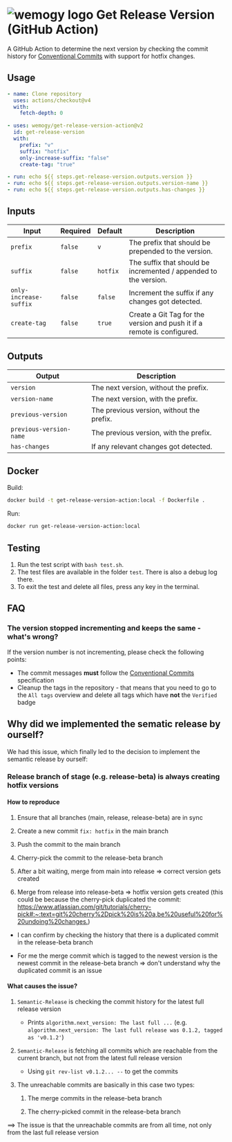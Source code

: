 # ![wemogy logo](https://wemogyimages.blob.core.windows.net/logos/wemogy-github-tiny.png) Get Release Version (GitHub Action)

A GitHub Action to determine the next version by checking the commit history
for [Conventional Commits](https://www.conventionalcommits.org/) with support for hotfix changes.

## Usage

```yaml
- name: Clone repository
  uses: actions/checkout@v4
  with:
    fetch-depth: 0

- uses: wemogy/get-release-version-action@v2
  id: get-release-version
  with:
    prefix: "v"
    suffix: "hotfix"
    only-increase-suffix: "false"
    create-tag: "true"

- run: echo ${{ steps.get-release-version.outputs.version }}
- run: echo ${{ steps.get-release-version.outputs.version-name }}
- run: echo ${{ steps.get-release-version.outputs.has-changes }}
```

## Inputs

| Input                  | Required | Default  | Description                                                             |
| ---------------------- | -------- | -------- | ----------------------------------------------------------------------- |
| `prefix`               | `false`  | `v`      | The prefix that should be prepended to the version.                     |
| `suffix`               | `false`  | `hotfix` | The suffix that should be incremented / appended to the version.        |
| `only-increase-suffix` | `false`  | `false`  | Increment the suffix if any changes got detected.                       |
| `create-tag`           | `false`  | `true`   | Create a Git Tag for the version and push it if a remote is configured. |

## Outputs

| Output                  | Description                               |
|-------------------------|-------------------------------------------|
| `version`               | The next version, without the prefix.     |
| `version-name`          | The next version, with the prefix.        |
| `previous-version`      | The previous version, without the prefix. |
| `previous-version-name` | The previous version, with the prefix.    |
| `has-changes`           | If any relevant changes got detected.     |

## Docker

Build:

```bash
docker build -t get-release-version-action:local -f Dockerfile .
```

Run:

```bash
docker run get-release-version-action:local
```

## Testing

1. Run the test script with `bash test.sh`.
2. The test files are available in the folder `test`. There is also a debug log there.
3. To exit the test and delete all files, press any key in the terminal.

## FAQ

### The version stopped incrementing and keeps the same - what's wrong?

If the version number is not incrementing, please check the following points:

- The commit messages **must** follow the [Conventional Commits](https://www.conventionalcommits.org/) specification
- Cleanup the tags in the repository - that means that you need to go to the `All tags` overview and delete all tags
  which have **not** the `Verified` badge

## Why did we implemented the sematic release by ourself?

We had this issue, which finally led to the decision to implement the semantic release by ourself:

### Release branch of stage (e.g. release-beta) is always creating hotfix versions

#### How to reproduce

1. Ensure that all branches (main, release, release-beta) are in sync

2. Create a new commit `fix: hotfix` in the main branch

3. Push the commit to the main branch

4. Cherry-pick the commit to the release-beta branch

5. After a bit waiting, merge from main into release => correct version gets created

6. Merge from release into release-beta => hotfix version gets created (this could be because the cherry-pick duplicated the commit: <https://www.atlassian.com/git/tutorials/cherry-pick#:~:text=git%20cherry%2Dpick%20is%20a,be%20useful%20for%20undoing%20changes.>)

- I can confirm by checking the history that there is a duplicated commit in the release-beta branch

- For me the merge commit which is tagged to the newest version is the newest commit in the release-beta branch => don't understand why the duplicated commit is an issue

#### What causes the issue?

1. `Semantic-Release` is checking the commit history for the latest full release version

   - Prints `algorithm.next_version: The last full ...` (e.g. `algorithm.next_version: The last full release was 0.1.2, tagged as 'v0.1.2'`)

2. `Semantic-Release` is fetching all commits which are reachable from the current branch, but not from the latest full release version

   - Using `git rev-list v0.1.2... --` to get the commits

3. The unreachable commits are basically in this case two types:

   1. The merge commits in the release-beta branch

   2. The cherry-picked commit in the release-beta branch

==> The issue is that the unreachable commits are from all time, not only from the last full release version
